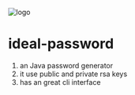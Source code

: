 ![logo](https://atmedics.com/wp-content/uploads/2016/02/logo-login.png)
# ideal-password
1. an Java password generator
2. it use public and private rsa keys
3. has an great cli interface
